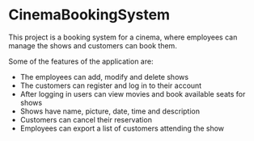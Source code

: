 # CinemaBookingSystem

This project is a booking system for a cinema, where employees can manage the shows and customers can book them.

Some of the features of the application are:

* The employees can add, modify and delete shows 
* The customers can register and log in to their account 
* After logging in users can view movies and book available seats for shows
* Shows have name, picture, date, time and description
* Customers can cancel their reservation
* Employees can export a list of customers attending the show
